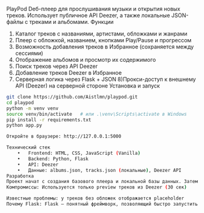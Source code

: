 PlayPod 
Dеб-плеер для прослушивания музыки и открытия новых треков. Использует публичное API Deezer, а также локальные JSON-файлы с треками и альбомами.
Функции
1) Каталог треков с названиями, артистами, обложками и жанрами
2) Плеер с обложкой, названием, кнопками Play/Pause и прогрессом
3) Возможность добавления треков в Избранное (сохраняется между сессиями)
4) Отображение альбомов и просмотр их содержимого
5) Поиск треков через API Deezer
6) Добавление треков Deezer в Избранное
7) Серверная логика через Flask + JSON
8)Прокси-доступ к внешнему API (Deezer) на серверной стороне
Установка и запуск

```bash
git clone https://github.com/Aistlmn/playpod.git
cd playpod
python -m venv venv
source venv/bin/activate   # или .\venv\Scripts\activate в Windows
pip install -r requirements.txt
python app.py

Откройте в браузере: http://127.0.0.1:5000

Технический стек
	•	Frontend: HTML, CSS, JavaScript (Vanilla)
	•	Backend: Python, Flask
	•	API: Deezer
	•	Данные: albums.json, tracks.json (локальные), Deezer API
Разработка
Проект начат с создания базового плеера и локальной базы данных. Затем добавлены избранное, альбомы, Deezer API и проксирование. Deezer подключён через Flask-обёртку без прямого вызова на клиенте.
Компромиссы: Используется только preview треков из Deezer (30 сек)

Известные проблемы: у треков без обложек отображается placeholder
Почему Flask: Flask — понятный фреймворк, позволяющий быстро запустить сервер и легко обрабатывать JSON.
